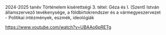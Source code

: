2024-2025 tanév Történelem kisérettségi 3. tétel: Géza és I. (Szent) István államszervező tevékenysége, a földbirtokrendszer és a vármegyeszervezet - Politikai intézmények, eszmék, ideológiák

https://www.youtube.com/watch?v=UBAAo6pRETg
